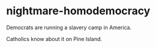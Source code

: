 # nightmare-homodemocracy
Democrats are running a slavery camp in America.

Catholics know about it on Pine Island.
